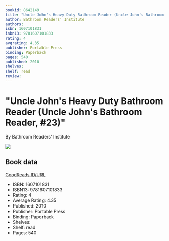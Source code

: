 ```yaml
---
bookid: 8642149
title: "Uncle John's Heavy Duty Bathroom Reader (Uncle John's Bathroom Reader, #23)"
author: Bathroom Readers' Institute
authors: 
isbn: 1607101831
isbn13: 9781607101833
rating: 4
avgrating: 4.35
publisher: Portable Press
binding: Paperback
pages: 540
published: 2010
shelves: 
shelf: read
review: 
---
```


# "Uncle John's Heavy Duty Bathroom Reader (Uncle John's Bathroom Reader, #23)"

By Bathroom Readers' Institute

![](https://i.gr-assets.com/images/S/compressed.photo.goodreads.com/books/1390335646l/8642149.jpg)

## Book data

[GoodReads ID/URL](https://www.goodreads.com/book/show/8642149)

- ISBN: 1607101831
- ISBN13: 9781607101833
- Rating: 4
- Average Rating: 4.35
- Published: 2010
- Publisher: Portable Press
- Binding: Paperback
- Shelves: 
- Shelf: read
- Pages: 540

